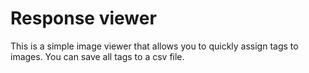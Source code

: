 # Response viewer

This is a simple image viewer that allows you to quickly assign tags to images. You can save all tags to a csv file.
